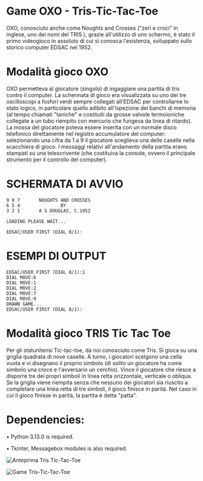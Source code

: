 # Game OXO - Tris-Tic-Tac-Toe
OXO, conosciuto anche come Noughts and Crosses ("zeri e croci" in inglese, uno dei nomi del TRIS ), grazie all'utilizzo di uno schermo, è stato il primo videogioco in assoluto di cui si conosca l'esistenza, sviluppato sullo storico computer EDSAC nel 1952.

# Modalità gioco OXO
OXO permetteva al giocatore (singolo) di ingaggiare una partita di tris contro il computer.
La schermata di gioco era visualizzata su uno dei tre oscilloscopi a fosfori verdi sempre collegati all'EDSAC per controllarne lo stato logico, in particolare quello adibito all'ispezione dei banchi di memoria (al tempo chiamati "taniche" e costituiti da grosse valvole termoioniche collegate a un tubo riempito con mercurio che fungeva da linea di ritardo).
La mossa del giocatore poteva essere inserita con un normale disco telefonico direttamente nel registro accumulatore del computer: selezionando una cifra da 1 a 9 il giocatore sceglieva una delle caselle nella scacchiera di gioco. I messaggi relativi all'andamento della partita erano stampati su una telescrivente (che costituiva la console, ovvero il principale strumento per il controllo del computer).

# SCHERMATA DI AVVIO
    9 8 7       NOUGHTS AND CROSSES
    6 5 4               BY
    3 2 1       A S DOUGLAS, C.1952

    LOADING PLEASE WAIT...

    EDSAC/USER FIRST (DIAL 0/1):  
    
# ESEMPI DI OUTPUT
    EDSAC/USER FIRST (DIAL 0/1):1
    DIAL MOVE:6
    DIAL MOVE:1
    DIAL MOVE:2
    DIAL MOVE:7
    DIAL MOVE:9
    DRAWN GAME...
    EDSAC/USER FIRST (DIAL 0/1):
    
# Modalità gioco TRIS Tic Tac Toe
Per gli statunitensi Tic-tac-toe, da noi conosciuto come Tris. Si gioca su una griglia quadrata di nove caselle.
A turno, i giocatori scelgono una cella vuota e vi disegnano il proprio simbolo (di solito un giocatore ha come simbolo una croce e l'avversario un cerchio). Vince il giocatore che riesce a disporre tre dei propri simboli in linea retta orizzontale, verticale o obliqua. Se la griglia viene riempita senza che nessuno dei giocatori sia riuscito a completare una linea retta di tre simboli, il gioco finisce in parità. Nel caso in cui il gioco finisse in parità, la partita è detta "patta".

# Dependencies:
• Python 3.13.0 is required.

• Tkinter, Messagebox modules is also required.

![Anteprima Tris Tic-Tac-Toe](https://github.com/user-attachments/assets/107e320d-603e-422f-9b75-8036db5d528f)

![Game Tris-Tic-Tac-Toe](https://github.com/user-attachments/assets/c5863f79-360f-4ef9-865a-e119714b0253)
